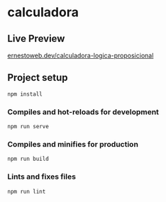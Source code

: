 # calculadora

## Live Preview

[ernestoweb.dev/calculadora-logica-proposicional](https://ernestoweb.dev/calculadora-logica-proposicional/)

## Project setup
```
npm install
```

### Compiles and hot-reloads for development
```
npm run serve
```

### Compiles and minifies for production
```
npm run build
```

### Lints and fixes files
```
npm run lint
```
